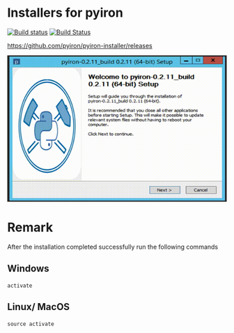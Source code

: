 # Installers for pyiron 
[![Build status](https://ci.appveyor.com/api/projects/status/1ehgny8lg656oo38?svg=true)](https://ci.appveyor.com/project/pyiron-runner/pyiron-installer)
[![Build Status](https://travis-ci.org/pyiron/pyiron-installer.svg?branch=master)](https://travis-ci.org/pyiron/pyiron-installer)

https://github.com/pyiron/pyiron-installer/releases

![Preview](install.gif)

# Remark 
After the installation completed successfully run the following commands

## Windows 
```
activate 
```  
## Linux/ MacOS 
```
source activate
```
